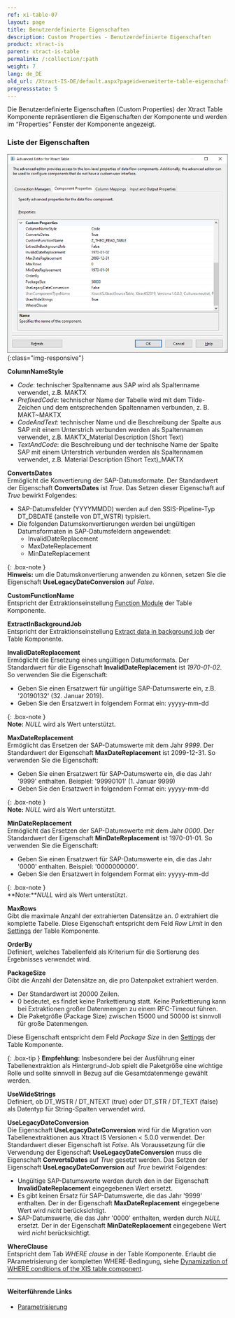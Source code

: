 ```yaml
---
ref: xi-table-07
layout: page
title: Benutzerdefinierte Eigenschaften
description: Custom Properties - Benutzerdefinierte Eigenschaften
product: xtract-is
parent: xtract-is-table
permalink: /:collection/:path
weight: 7
lang: de_DE
old_url: /Xtract-IS-DE/default.aspx?pageid=erweiterte-table-eigenschaften
progressstate: 5
---
```



Die Benutzerdefinierte Eigenschaften (Custom Properties) der Xtract Table Komponente repräsentieren die Eigenschaften der Komponente und werden im “Properties” Fenster der Komponente angezeigt.

### Liste der Eigenschaften

![Table-XIS-Properties](/img/content/Table-XIS-Properties.png){:class="img-responsive"}

**ColumnNameStyle**<br>
- *Code*: technischer Spaltenname aus SAP wird als Spaltenname verwendet, z.B. MAKTX
- *PrefixedCode*: technischer Name der Tabelle wird mit dem Tilde-Zeichen und dem entsprechenden Spaltennamen verbunden, z. B. MAKT~MAKTX
- *CodeAndText*: technischer Name und die Beschreibung der Spalte aus SAP mit einem Unterstrich verbunden werden als Spaltennamen verwendet, z.B. MAKTX_Material Description (Short Text)
- *TextAndCode*: die Beschreibung und der technische Name der Spalte SAP mit einem Unterstrich verbunden werden als Spaltennamen verwendet, z.B. Material Description (Short Text)_MAKTX

**ConvertsDates**<br>
Ermöglicht die Konvertierung der SAP-Datumsformate. Der Standardwert der Eigenschaft **ConvertsDates** ist *True*. Das Setzen dieser Eigenschaft auf *True* bewirkt Folgendes:
* SAP-Datumsfelder (YYYYMMDD) werden auf den SSIS-Pipeline-Typ DT_DBDATE (anstelle von DT_WSTR) typisiert.
* Die folgenden Datumskonvertierungen werden bei ungültigen Datumsformaten in SAP-Datumsfeldern angewendet:
	- InvalidDateReplacement
	- MaxDateReplacement
	- MinDateReplacement

{: .box-note }	
**Hinweis:** um die Datumskonvertierung anwenden zu können, setzen Sie die Eigenschaft **UseLegacyDateConversion** auf *False*.


**CustomFunctionName**<br>
Entspricht der Extraktionseinstellung [Function Module](./extraktionseinstellungen#function-module) der Table Komponente.

**ExtractInBackgroundJob**<br>
Entspricht der Extraktionseinstellung [Extract data in background job](./extraktionseinstellungen#extract-data-in-background-job) der Table Komponente.

**InvalidDateReplacement** <br>
Ermöglicht die Ersetzung eines ungültigen Datumsformats. Der Standardwert für die Eigenschaft **InvalidDateReplacement** ist *1970-01-02*.  So verwenden Sie die Eigenschaft:
* Geben Sie einen Ersatzwert für ungültige SAP-Datumswerte ein, z.B. '20190132' (32. Januar 2019).
* Geben Sie den Ersatzwert in folgendem Format ein: yyyyy-mm-dd

{: .box-note }	
**Note:** *NULL* wird als Wert unterstützt.


**MaxDateReplacement** <br>
Ermöglicht das Ersetzen der SAP-Datumswerte mit dem Jahr *9999*. Der Standardwert der Eigenschaft **MaxDateReplacement** ist 2099-12-31. So verwenden Sie die Eigenschaft:
* Geben Sie einen Ersatzwert für SAP-Datumswerte ein, die das Jahr '9999' enthalten. Beispiel: '99990101' (1. Januar 9999)
* Geben Sie den Ersatzwert in folgendem Format ein: yyyyy-mm-dd

{: .box-note }	
**Note:** *NULL* wird als Wert unterstützt.


**MinDateReplacement** <br>
Ermöglicht das Ersetzen der SAP-Datumswerte mit dem Jahr *0000*. Der Standardwert der Eigenschaft **MinDateReplacement** ist 1970-01-01. So verwenden Sie die Eigenschaft:
* Geben Sie einen Ersatzwert für SAP-Datumswerte ein, die das Jahr '0000' enthalten. Beispiel: '0000000000'. 
* Geben Sie den Ersatzwert in folgendem Format ein: yyyyy-mm-dd

{: .box-note }	
**Note:***NULL* wird als Wert unterstützt.

**MaxRows**<br>
Gibt die maximale Anzahl der extrahierten Datensätze an. *0* extrahiert die komplette Tabelle.
Diese Eigenschaft entspricht dem Feld *Row Limit* in den [Settings](./extraktionseinstellungen) der Table Komponente.

**OrderBy**<br>
Definiert, welches Tabellenfeld als Kriterium für die Sortierung des Ergebnisses verwendet wird.

**PackageSize**<br> 
Gibt die Anzahl der Datensätze an, die pro Datenpaket extrahiert werden.
- Der Standardwert ist 20000 Zeilen. 
- 0 bedeutet, es findet keine Parkettierung statt. Keine Parkettierung kann bei Extraktionen großer Datenmengen zu einem RFC-Timeout führen.
- Die Paketgröße (Package Size) zwischen 15000 und 50000 ist sinnvoll für große Datenmengen.

Diese Eigenschaft entspricht dem Feld *Package Size* in den [Settings](./extraktionseinstellungen) der Table Komponente.

{: .box-tip }
**Empfehlung:** Insbesondere bei der Ausführung einer Tabellenextraktion als Hintergrund-Job spielt die Paketgröße eine wichtige Rolle und sollte sinnvoll in Bezug auf die Gesamtdatenmenge gewählt werden. 


**UseWideStrings**<br> 
Definiert, ob DT_WSTR / DT_NTEXT (true) oder DT_STR / DT_TEXT (false) als Datentyp für String-Spalten verwendet wird.

**UseLegacyDateConversion**<br>
Die Eigenschaft **UseLegacyDateConversion** wird für die Migration von Tabellenextraktionen aus Xtract IS Versionen < 5.0.0 verwendet. Der Standardwert dieser Eigenschaft ist *False*. Als Voraussetzung für die Verwendung der Eigenschaft **UseLegacyDateConversion** muss die Eigenschaft **ConvertsDates** auf *True* gesetzt werden. Das Setzen der Eigenschaft **UseLegacyDateConversion** auf *True* bewirkt Folgendes:
* Ungültige SAP-Datumswerte werden durch den in der Eigenschaft **InvalidDateReplacement** eingegebenen Wert ersetzt.
* Es gibt keinen Ersatz für SAP-Datumswerte, die das Jahr '9999' enthalten.  Der in der Eigenschaft **MaxDateReplacement** eingegebene Wert wird *nicht* berücksichtigt. 
* SAP-Datumswerte, die das Jahr '0000' enthalten, werden durch *NULL* ersetzt.  Der in der Eigenschaft **MinDateReplacement** eingegebene Wert wird *nicht* berücksichtigt. 

**WhereClause**<br>
Entspricht dem Tab *WHERE clause* in der Table Komponente. Erlaubt die PArametrisierung der kompletten WHERE-Bedingung, siehe [Dynamization of WHERE conditions of the XIS table component](https://kb.theobald-software.com/xtract-is/Dynamization-of-WHERE-conditions-of-the-XIS-table-components).

****
#### Weiterführende Links
- [Parametrisierung](./table-parametrisierung) 

